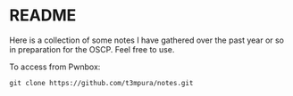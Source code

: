 # README

Here is a collection of some notes I have gathered over the past year or so in preparation for the OSCP. Feel free to use.

To access from Pwnbox:
```
git clone https://github.com/t3mpura/notes.git
```
